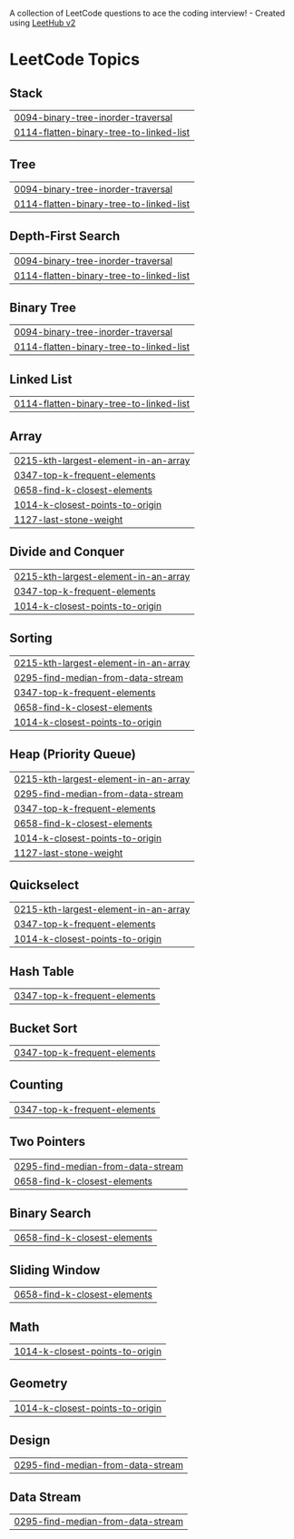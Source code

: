 A collection of LeetCode questions to ace the coding interview! - Created using [LeetHub v2](https://github.com/arunbhardwaj/LeetHub-2.0)
<!---LeetCode Topics Start-->
# LeetCode Topics
## Stack
|  |
| ------- |
| [0094-binary-tree-inorder-traversal](https://github.com/Mohammedanwarsha1/LeetCode/tree/master/0094-binary-tree-inorder-traversal) |
| [0114-flatten-binary-tree-to-linked-list](https://github.com/Mohammedanwarsha1/LeetCode/tree/master/0114-flatten-binary-tree-to-linked-list) |
## Tree
|  |
| ------- |
| [0094-binary-tree-inorder-traversal](https://github.com/Mohammedanwarsha1/LeetCode/tree/master/0094-binary-tree-inorder-traversal) |
| [0114-flatten-binary-tree-to-linked-list](https://github.com/Mohammedanwarsha1/LeetCode/tree/master/0114-flatten-binary-tree-to-linked-list) |
## Depth-First Search
|  |
| ------- |
| [0094-binary-tree-inorder-traversal](https://github.com/Mohammedanwarsha1/LeetCode/tree/master/0094-binary-tree-inorder-traversal) |
| [0114-flatten-binary-tree-to-linked-list](https://github.com/Mohammedanwarsha1/LeetCode/tree/master/0114-flatten-binary-tree-to-linked-list) |
## Binary Tree
|  |
| ------- |
| [0094-binary-tree-inorder-traversal](https://github.com/Mohammedanwarsha1/LeetCode/tree/master/0094-binary-tree-inorder-traversal) |
| [0114-flatten-binary-tree-to-linked-list](https://github.com/Mohammedanwarsha1/LeetCode/tree/master/0114-flatten-binary-tree-to-linked-list) |
## Linked List
|  |
| ------- |
| [0114-flatten-binary-tree-to-linked-list](https://github.com/Mohammedanwarsha1/LeetCode/tree/master/0114-flatten-binary-tree-to-linked-list) |
## Array
|  |
| ------- |
| [0215-kth-largest-element-in-an-array](https://github.com/Mohammedanwarsha1/LeetCode/tree/master/0215-kth-largest-element-in-an-array) |
| [0347-top-k-frequent-elements](https://github.com/Mohammedanwarsha1/LeetCode/tree/master/0347-top-k-frequent-elements) |
| [0658-find-k-closest-elements](https://github.com/Mohammedanwarsha1/LeetCode/tree/master/0658-find-k-closest-elements) |
| [1014-k-closest-points-to-origin](https://github.com/Mohammedanwarsha1/LeetCode/tree/master/1014-k-closest-points-to-origin) |
| [1127-last-stone-weight](https://github.com/Mohammedanwarsha1/LeetCode/tree/master/1127-last-stone-weight) |
## Divide and Conquer
|  |
| ------- |
| [0215-kth-largest-element-in-an-array](https://github.com/Mohammedanwarsha1/LeetCode/tree/master/0215-kth-largest-element-in-an-array) |
| [0347-top-k-frequent-elements](https://github.com/Mohammedanwarsha1/LeetCode/tree/master/0347-top-k-frequent-elements) |
| [1014-k-closest-points-to-origin](https://github.com/Mohammedanwarsha1/LeetCode/tree/master/1014-k-closest-points-to-origin) |
## Sorting
|  |
| ------- |
| [0215-kth-largest-element-in-an-array](https://github.com/Mohammedanwarsha1/LeetCode/tree/master/0215-kth-largest-element-in-an-array) |
| [0295-find-median-from-data-stream](https://github.com/Mohammedanwarsha1/LeetCode/tree/master/0295-find-median-from-data-stream) |
| [0347-top-k-frequent-elements](https://github.com/Mohammedanwarsha1/LeetCode/tree/master/0347-top-k-frequent-elements) |
| [0658-find-k-closest-elements](https://github.com/Mohammedanwarsha1/LeetCode/tree/master/0658-find-k-closest-elements) |
| [1014-k-closest-points-to-origin](https://github.com/Mohammedanwarsha1/LeetCode/tree/master/1014-k-closest-points-to-origin) |
## Heap (Priority Queue)
|  |
| ------- |
| [0215-kth-largest-element-in-an-array](https://github.com/Mohammedanwarsha1/LeetCode/tree/master/0215-kth-largest-element-in-an-array) |
| [0295-find-median-from-data-stream](https://github.com/Mohammedanwarsha1/LeetCode/tree/master/0295-find-median-from-data-stream) |
| [0347-top-k-frequent-elements](https://github.com/Mohammedanwarsha1/LeetCode/tree/master/0347-top-k-frequent-elements) |
| [0658-find-k-closest-elements](https://github.com/Mohammedanwarsha1/LeetCode/tree/master/0658-find-k-closest-elements) |
| [1014-k-closest-points-to-origin](https://github.com/Mohammedanwarsha1/LeetCode/tree/master/1014-k-closest-points-to-origin) |
| [1127-last-stone-weight](https://github.com/Mohammedanwarsha1/LeetCode/tree/master/1127-last-stone-weight) |
## Quickselect
|  |
| ------- |
| [0215-kth-largest-element-in-an-array](https://github.com/Mohammedanwarsha1/LeetCode/tree/master/0215-kth-largest-element-in-an-array) |
| [0347-top-k-frequent-elements](https://github.com/Mohammedanwarsha1/LeetCode/tree/master/0347-top-k-frequent-elements) |
| [1014-k-closest-points-to-origin](https://github.com/Mohammedanwarsha1/LeetCode/tree/master/1014-k-closest-points-to-origin) |
## Hash Table
|  |
| ------- |
| [0347-top-k-frequent-elements](https://github.com/Mohammedanwarsha1/LeetCode/tree/master/0347-top-k-frequent-elements) |
## Bucket Sort
|  |
| ------- |
| [0347-top-k-frequent-elements](https://github.com/Mohammedanwarsha1/LeetCode/tree/master/0347-top-k-frequent-elements) |
## Counting
|  |
| ------- |
| [0347-top-k-frequent-elements](https://github.com/Mohammedanwarsha1/LeetCode/tree/master/0347-top-k-frequent-elements) |
## Two Pointers
|  |
| ------- |
| [0295-find-median-from-data-stream](https://github.com/Mohammedanwarsha1/LeetCode/tree/master/0295-find-median-from-data-stream) |
| [0658-find-k-closest-elements](https://github.com/Mohammedanwarsha1/LeetCode/tree/master/0658-find-k-closest-elements) |
## Binary Search
|  |
| ------- |
| [0658-find-k-closest-elements](https://github.com/Mohammedanwarsha1/LeetCode/tree/master/0658-find-k-closest-elements) |
## Sliding Window
|  |
| ------- |
| [0658-find-k-closest-elements](https://github.com/Mohammedanwarsha1/LeetCode/tree/master/0658-find-k-closest-elements) |
## Math
|  |
| ------- |
| [1014-k-closest-points-to-origin](https://github.com/Mohammedanwarsha1/LeetCode/tree/master/1014-k-closest-points-to-origin) |
## Geometry
|  |
| ------- |
| [1014-k-closest-points-to-origin](https://github.com/Mohammedanwarsha1/LeetCode/tree/master/1014-k-closest-points-to-origin) |
## Design
|  |
| ------- |
| [0295-find-median-from-data-stream](https://github.com/Mohammedanwarsha1/LeetCode/tree/master/0295-find-median-from-data-stream) |
## Data Stream
|  |
| ------- |
| [0295-find-median-from-data-stream](https://github.com/Mohammedanwarsha1/LeetCode/tree/master/0295-find-median-from-data-stream) |
<!---LeetCode Topics End-->
